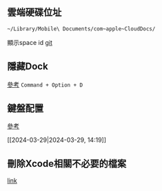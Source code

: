## 雲端硬碟位址
```
~/Library/Mobile\ Documents/com~apple~CloudDocs/
```

顯示space id
[git](https://github.com/dshnkao/SpaceId)

## 隱藏Dock
[參考](https://www.techbout.com/show-hide-dock-on-mac-22496/)
`Command + Option + D`


## 鍵盤配置
[參考](https://karabiner-elements.pqrs.org/)


[[2024-03-29|2024-03-29, 14:19]]
## 刪除Xcode相關不必要的檔案
[link](https://ephrain.net/mac-刪除-xcode-相關不必要的檔案，節省磁碟空間/)



